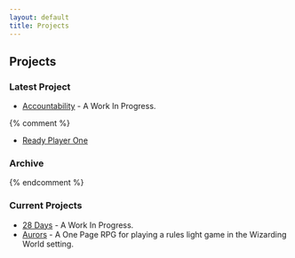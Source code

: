 ```yaml
---
layout: default
title: Projects
---
```


## Projects

### Latest Project

- [Accountability](/projects/accountability/accountability.html) - A Work In Progress.

{% comment %}
- [Ready Player One](/downloads/RP1.pdf)

### Archive

{% endcomment %}

### Current Projects

- [28 Days](/projects/accountability/28days.html) - A Work In Progress.
- [Aurors](/projects/aurors/aurors.html) - A One Page RPG for playing a rules light game in the Wizarding World setting.
